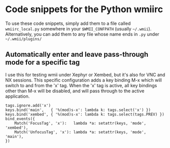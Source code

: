 Code snippets for the Python wmiirc
===================================

To use these code snippets, simply add them to a file called
`wmiirc_local.py` somewhere in your `$WMII_CONFPATH` (usually
`~/.wmii`).  Alternatively, you can add them to any file whose
name ends in `.py` under `~/.wmii/plugins/`

Automatically enter and leave pass-through mode for a specific tag
------------------------------------------------------------------
I use this for testing wmii under Xephyr or Xembed, but it's
also for VNC and NX sessions. This specific configuration adds a
key binding M-x which will switch to and from the 'x' tag. When
the 'x' tag is active, all key bindings other than M-x will be
disabled, and will pass through to the active application.

    tags.ignore.add('x')
    keys.bind('main',   { '%(mod)s-x': lambda k: tags.select('x') })
    keys.bind('xembed', { '%(mod)s-x': lambda k: tags.select(tags.PREV) })
    bind_events({
        Match('FocusTag', 'x'):   lambda *a: setattr(keys, 'mode', 'xembed'),
        Match('UnfocusTag', 'x'): lambda *a: setattr(keys, 'mode', 'main'),
    })

